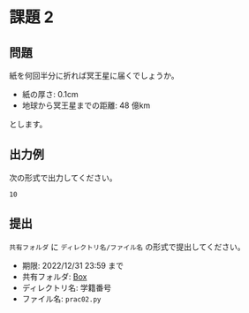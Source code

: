 # 課題 2

## 問題

紙を何回半分に折れば冥王星に届くでしょうか。

- 紙の厚さ: 0.1cm
- 地球から冥王星までの距離: 48 億km

とします。

## 出力例

次の形式で出力してください。

```
10
```

## 提出

`共有フォルダ` に `ディレクトリ名/ファイル名` の形式で提出してください。

- 期限: 2022/12/31 23:59 まで
- 共有フォルダ: [Box]()
- ディレクトリ名: 学籍番号
- ファイル名: `prac02.py`
